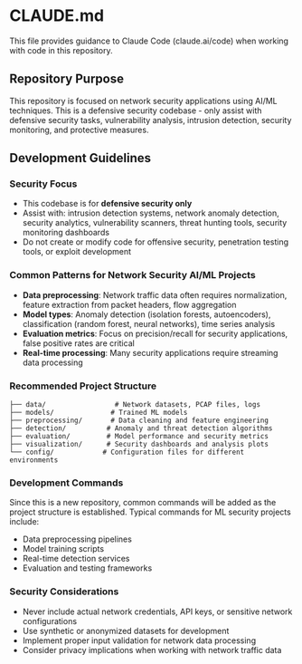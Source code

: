 # CLAUDE.md

This file provides guidance to Claude Code (claude.ai/code) when working with code in this repository.

## Repository Purpose

This repository is focused on network security applications using AI/ML techniques. This is a defensive security codebase - only assist with defensive security tasks, vulnerability analysis, intrusion detection, security monitoring, and protective measures.

## Development Guidelines

### Security Focus
- This codebase is for **defensive security only**
- Assist with: intrusion detection systems, network anomaly detection, security analytics, vulnerability scanners, threat hunting tools, security monitoring dashboards
- Do not create or modify code for offensive security, penetration testing tools, or exploit development

### Common Patterns for Network Security AI/ML Projects
- **Data preprocessing**: Network traffic data often requires normalization, feature extraction from packet headers, flow aggregation
- **Model types**: Anomaly detection (isolation forests, autoencoders), classification (random forest, neural networks), time series analysis
- **Evaluation metrics**: Focus on precision/recall for security applications, false positive rates are critical
- **Real-time processing**: Many security applications require streaming data processing

### Recommended Project Structure
```
├── data/                 # Network datasets, PCAP files, logs
├── models/              # Trained ML models
├── preprocessing/       # Data cleaning and feature engineering
├── detection/          # Anomaly and threat detection algorithms  
├── evaluation/         # Model performance and security metrics
├── visualization/      # Security dashboards and analysis plots
└── config/            # Configuration files for different environments
```

### Development Commands
Since this is a new repository, common commands will be added as the project structure is established. Typical commands for ML security projects include:
- Data preprocessing pipelines
- Model training scripts
- Real-time detection services
- Evaluation and testing frameworks

### Security Considerations
- Never include actual network credentials, API keys, or sensitive network configurations
- Use synthetic or anonymized datasets for development
- Implement proper input validation for network data processing
- Consider privacy implications when working with network traffic data